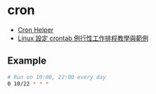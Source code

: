 # cron

- [Cron Helper](https://cron.help/)
- [Linux 設定 crontab 例行性工作排程教學與範例](https://blog.gtwang.org/linux/linux-crontab-cron-job-tutorial-and-examples/)

## Example

```sh
# Run on 10:00, 22:00 every day
0 10/22 * * *
```

